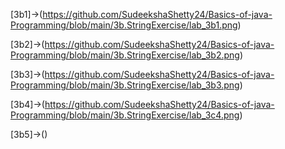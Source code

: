 [3b1]->(https://github.com/SudeekshaShetty24/Basics-of-java-Programming/blob/main/3b.StringExercise/lab_3b1.png)

[3b2]->(https://github.com/SudeekshaShetty24/Basics-of-java-Programming/blob/main/3b.StringExercise/lab_3b2.png)

[3b3]->(https://github.com/SudeekshaShetty24/Basics-of-java-Programming/blob/main/3b.StringExercise/lab_3b3.png)

[3b4]->(https://github.com/SudeekshaShetty24/Basics-of-java-Programming/blob/main/3b.StringExercise/lab_3c4.png)

[3b5]->()

